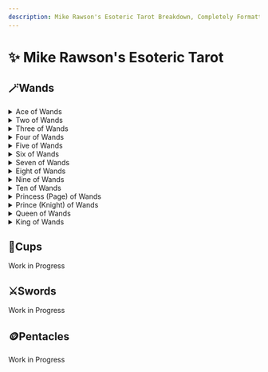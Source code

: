 ```yaml
---
description: Mike Rawson's Esoteric Tarot Breakdown, Completely Formatted
---
```


# ✨ Mike Rawson's Esoteric Tarot

## 🪄Wands

<details>

<summary>Ace of Wands</summary>

## The Ace of Wands

**Wands and Fire:**

Wands represent the element of Fire, the raw energy of existence. They are associated with:

* Willpower
* Power
* Ego
* Development
* Competition
* Self-assertion
* Aggression
* Battle
* Struggles

**Aces as Seeds:**

The Aces represent the elements in their purest form, the root or essence. They are like seeds waiting to germinate and grow into the other cards in the suit.

**Divinatory Meanings:**

The Ace of Wands represents the core essence of Fire: opportunity, creativity, beginnings, and raw power. It can also signify overwhelming energy leading to chaos.

**Waite's Iconography:**

* A living wand with 10 leaves (possibly symbolizing the 10 Sephirah on the Tree of Life)
* Phallic symbolism in the shape of the wand

**Meanings:**

* Power
* Ego
* Willpower
* Strength
* Creation
* Invention
* Excitement
* Sexual desire
* Eagerness for new beginnings

**Astrological Correspondence:**

* One quarter of the skies, Cancer, Leo, Virgo
* Asia

**Qabalah / Golden Dawn:**

* Resides in Kether on the Tree of Atziluth
* Kether (the Absolute) - Sphere of Pluto - pure being, not manifested

**Meaning:**

* The source of all energy in the universe
* Pure potential

**Crowley's Interpretation:**

* Yods forming the Tree of Life - a glyph of Fire's power
* Raw essence of Fire

**Symbolism:**

* Force
* Strength
* Rush
* Vigor
* Natural energy

![](<../.gitbook/assets/image (15).png>)

</details>

<details>

<summary>Two of Wands</summary>

## Two of Wands

**Twos: Duality and Decisions**

Twos represent union, connection, but also duality, contrasting ideas, and the need for decisions.

**Wands and Fire:**

Wands represent the element of Fire, the raw energy of existence. They are associated with:

* Willpower
* Power
* Ego
* Development
* Competition
* Self-assertion
* Aggression
* Battle
* Struggles

**Waite's Iconography:**

A well-dressed man stands on a castle rampart, holding a globe. He's positioned between two Wands.

**Possible Meanings:**

* Dissatisfaction after achievement: Looking beyond what's been achieved, considering new challenges.
* Leaving the known for the unknown: Stepping outside of comfort zones to pursue new ventures.

**Astrological Correspondence:**

* Mars in Aries (Mar 21 – 30): Impulsive, energetic, passionate, or quick-tempered, aggressive, and reckless.

**Qabalah / Golden Dawn:**

* Lord of Dominion. Resides in Chokmah on the Tree of Atziluth.
* Chokmah (Wisdom) - Sphere of Neptune - strong masculine energy.

**Meaning:**

* Balanced, stable strength and dominion.

**Crowley's Interpretation:**

* "Dominion": Will in its purest form, free from egotistical desires.
* Crossed Dorjes with flames: References to Buddhist and Yogic philosophies on selfless action.

**Symbolism:**

* Influence
* Authority
* Power
* Dominion
* Strength
* Harmony
* Boldness
* Courage
* Fierceness
* Generosity
* Ambition

![](<../.gitbook/assets/image (14).png>)

</details>

<details>

<summary>Three of Wands</summary>

## The Three of Wands

**Threes: Full Expression**

Threes represent the complete expression of the suit's energy. They signify a strong, secure, and stable situation.

**Wands and Fire:**

Wands represent the raw energy of existence, the element of Fire. They are associated with:

* Willpower
* Power
* Ego
* Development
* Competition
* Self-assertion
* Aggression
* Battle
* Struggles

**Waite's Iconography:**

A well-dressed man stands confidently between three Wands, gazing out to sea at passing ships.

**Meanings:**

* Material success
* Strength
* Solid foundation
* Established force
* Pride (can be positive or negative)
* Arrogance (negative aspect of pride)

**Astrological Correspondence:**

* Sun in Aries (Mar 31 – Apr 10): Assertive, enterprising, bold, or combative, forceful, and selfish.

**Qabalah / Golden Dawn:**

* Lord of Established Strength. Resides in Binah on the Tree of Atziluth.
* Binah (Understanding) - Sphere of Saturn - strong feminine energy.

**Meaning:**

* Balanced and powerful expression of will

**Crowley's Interpretation:**

* "Virtue": Balanced expression of masculine and feminine energies, resulting in growth.

**Symbolism:**

* Pride
* Arrogance (negative aspect of pride)
* Self-assertion
* Established force
* Strength
* Realization of hopes
* Completion of labors
* Success after struggle
* Nobility

![](<../.gitbook/assets/image (13).png>)

</details>

<details>

<summary>Four of Wands</summary>

## The Four of Wands

**Fours: Structure and Completion**

Fours represent structure, stability, and order. They define the core meaning of the suit's element in a practical sense.

**Wands and Fire:**

Wands represent the raw energy of existence, the element of Fire. They are associated with:

* Willpower
* Power
* Ego
* Development
* Competition
* Self-assertion
* Aggression
* Battle
* Struggles

**Waite's Iconography:**

Four Wands are arranged to form an open structure before a castle. People celebrate or dance in the background.

**Meanings:**

* Harmony
* Marriage
* Solidity
* Optimism
* Love of freedom
* Strong foundation (even in negative readings)

**Astrological Correspondence:**

* Venus in Aries (Apr 11 – 20): Ardent, passionate, persuasive, but also self-centered and lacking empathy.

**Qabalah / Golden Dawn:**

* Lord of Perfected Work. Resides in Chesed on the Tree of Atziluth.
* Chesed (Mercy) - Sphere of Jupiter - strong, associated with law and beginnings of form.

**Meaning:**

* Completion of work
* Harmony of opposing forces (masculine and feminine)

**Crowley's Interpretation:**

* "Completion": Manifestation of will into form, a balanced union of masculine and feminine energies.

**Symbolism:**

* Settlement
* Completion
* Rest after labor
* Subtlety
* Cleverness
* Perfection

![](<../.gitbook/assets/image (12).png>)

</details>

<details>

<summary>Five of Wands</summary>

## The Five of Wands

**Fives: Conflict and Loss**

Fives represent challenges, struggles, and conflict. They often indicate external influences causing disruptions and losses.

**Wands and Fire:**

Wands represent the raw energy of existence, the element of Fire. They are associated with:

* Willpower
* Power
* Ego
* Development
* Competition
* Self-assertion
* Aggression
* Battle
* Struggles

**Waite's Iconography:**

Five young men fight playfully with Wands.

**Meanings:**

* Conflict (not necessarily serious)
* Competition
* Difficulty
* Loss
* Potential for a more serious battle

**Astrological Correspondence:**

* Saturn in Leo (Jul 22 – Aug 1): Authoritative, self-assured, but also frustrated by limitations and potentially resentful of authority.

**Meaning:**

* Quarreling, agitation, and strife.

**Qabalah / Golden Dawn:**

* Lord of Strife. Resides in Geburah on the Tree of Atziluth.
* Geburah (Severity) - Sphere of Mars - strong but unbalanced energy.

**Meaning:**

* Destructive force, necessary for change and purification.

**Crowley's Interpretation:**

* "Strife": Volcanic energy, a clash of opposing forces.

**Symbolism:**

* Quarreling
* Fighting
* Violence
* Boldness
* Cruelty
* Lust
* Desire

![](<../.gitbook/assets/image (11).png>)

</details>

<details>

<summary>Six of Wands</summary>

## The Six of Wands

**Sixes: Recovery and Sharing**

Sixes represent a positive turn after the challenges of the Fives. They indicate communication, success, relationships, and sharing.

**Wands and Fire:**

Wands represent the raw energy of existence, the element of Fire. They are associated with:

* Willpower
* Power
* Ego
* Development
* Competition
* Self-assertion
* Aggression
* Battle
* Struggles

**Waite's Iconography:**

A triumphant man rides on horseback during a victory parade or celebration.

**Meanings:**

* Victory
* Success
* Achievement of goals
* Optimism
* Good news

**Astrological Correspondence:**

* Jupiter in Leo (Aug 2 – Aug 11): Generous, big-hearted, positive, and authoritative.

**Qabalah / Golden Dawn:**

* Lord of Victory. Resides in Tiphareth on the Tree of Atziluth.
* Tiphareth (Beauty) - Sphere of the Sun - strong, balanced manifestation.

**Meaning:**

* Balanced manifestation of will, leading to success.

**Crowley's Interpretation:**

* "Victory": Perfect balance of power, resulting in well-deserved victory.

**Symbolism:**

* Gain
* Victory after strife
* Love
* Pleasure earned through hard work
* Carefulness
* Riches
* Success
* Sociability

![](<../.gitbook/assets/image (10).png>)

</details>

<details>

<summary>Seven of Wands</summary>

## The Seven of Wands

**Sevens: Victories and Challenges**

Sevens represent victories, but also the risks, dangers, and courage required to achieve them.

**Wands and Fire:**

Wands represent the raw energy of existence, the element of Fire. They are associated with:

* Willpower
* Power
* Ego
* Development
* Competition
* Self-assertion
* Aggression
* Battle
* Struggles

**Waite's Iconography:**

A lone figure stands on higher ground, defending himself with a staff against six attackers.

**Meanings:**

* Victory through willpower
* Facing challenges
* Courage
* Perseverance
* Need to defend yourself (may need a less aggressive approach)

**Astrological Correspondence:**

* Mars in Leo (Aug 12 – Aug 22): Dramatic, enthusiastic, ambitious, but also potentially arrogant and domineering.

**Qabalah / Golden Dawn:**

* Netzach (Victory) - Sphere of Venus - can suffer from imbalance and illusion.

**Meaning:**

* Individual courage in the face of opposition.

**Crowley's Interpretation:**

* "Valour": A battle requiring individual bravery, but the outcome is uncertain.

**Symbolism:**

* Opposition
* Courage
* Possible victory through effort

![](<../.gitbook/assets/image (9).png>)

</details>

<details>

<summary>Eight of Wands</summary>

## The Eight of Wands

**Eights: Movement and Change**

Eights represent movement, progress, and change. They can also indicate obstacles or delays to movement.

**Wands and Fire:**

Wands represent the raw energy of existence, the element of Fire. They are associated with:

* Willpower
* Power
* Ego
* Development
* Competition
* Self-assertion
* Aggression
* Battle
* Struggles

**Waite's Iconography:**

Eight staffs fly through the sky.

**Meanings:**

* Movement
* Swift action
* New beginnings
* Change
* Taking action to get what you want
* Unresolved plans (if negative)

**Astrological Correspondence:**

* Mercury in Sagittarius (Nov 23 – Dec 2): Frank, adaptable, but also potentially nervous, unstable, and lacking focus.

**Qabalah / Golden Dawn:**

* Lord of Swiftness. Resides in Hod on the Tree of Atziluth.
* Hod (Splendor) - Sphere of Mercury - represents intellect and communication.

**Meaning:**

* Rapid communication of ideas, but potentially lacking focus.

**Crowley's Interpretation:**

* "Swiftness": Quick and forceful communication, but potentially short-lived.

**Symbolism:**

* Communication
* Messages
* Haste
* Taking action (may be rash action)

![](<../.gitbook/assets/image (8).png>)

</details>

<details>

<summary>Nine of Wands</summary>

## The Nine of Wands

**Nines: Completion and Integration**

Nines represent the completion of a cycle, often achieved through struggle and compromise. They indicate a need for integration and acceptance.

**Wands and Fire:**

Wands represent the raw energy of existence, the element of Fire. They are associated with:

* Willpower
* Power
* Ego
* Development
* Competition
* Self-assertion
* Aggression
* Battle
* Struggles

**Waite's Iconography:**

A man with a bandaged head leans on his staff, looking at eight other staffs.

**Meanings:**

* Defense
* Strength
* Perseverance
* Overcoming challenges
* Recovering from setbacks

**Astrological Correspondence:**

* Moon in Sagittarius (Dec 3 – Dec 12): Sincere, optimistic, idealistic, but also potentially careless and restless.

**Qabalah / Golden Dawn:**

* Lord of Great Strength. Resides in Yesod on the Tree of Atziluth.
* Yesod (Foundation) - Sphere of the Moon - stable and supportive.

**Meaning:**

* Strength and resilience, but acknowledging the cost of achievement.

**Crowley's Interpretation:**

* "Strength": Powerful, but adaptable defense in the face of challenges.

**Symbolism:**

* Defense
* Strength
* Perseverance
* Overcoming adversity

![](<../.gitbook/assets/image (7).png>)

</details>

<details>

<summary>Ten of Wands</summary>

## The Ten of Wands

**Tens: Completion and Culmination**

Tens represent culmination, achievement, and the need to go beyond the present situation. They can also indicate abundance or overindulgence.

**Wands and Fire:**

Wands represent the raw energy of existence, the element of Fire. They are associated with:

* Willpower
* Power
* Ego
* Development
* Competition
* Self-assertion
* Aggression
* Battle
* Struggles

**Waite's Iconography:**

A man carries ten staffs with difficulty.

**Meanings:**

* Burden
* Overwork
* Feeling overwhelmed
* Difficulty letting go
* Need to delegate or reassess

**Astrological Correspondence:**

* Saturn in Sagittarius (Dec 13 – Dec 21): A difficult and restrictive combination, indicating a clash of ambitions and limitations.

**Qabalah / Golden Dawn:**

* Lord of Oppression. Resides in Malkuth on the Tree of Atziluth.
* Malkuth (The Kingdom) - Sphere of Saturn - the material world.

**Meaning:**

* Oppressive and destructive use of force.

**Crowley's Interpretation:**

* "Oppression": Blind and destructive force used for selfish ends.

**Symbolism:**

* Burden
* Overwork
* Feeling overwhelmed
* Stagnation
* Unhealthy attachment to achievement

![](<../.gitbook/assets/image (6).png>)

</details>

<details>

<summary>Princess (Page) of Wands</summary>

## The Princess of Wands

**Fire Manifested**

The Princess of Wands embodies fiery energy grounded in the material world. She represents creativity, passion, and a strong will.

**Fire and Earth**

In Tarot, Wands represent fire, the element of raw energy and passion. The Princesses represent the earth element, signifying manifestation and grounding of ideas in the real world. The Princess of Wands is the fire of creativity taking physical form.

**Crowley's Interpretation:**

* "The Dance of the Virgin Priestess of the Lords of Fire": Fiercely independent, creative, and energetic. Can be vengeful and theatrical if poorly dignified.

**Symbolism:**

* Creativity
* Passion
* Strong will
* Taking action
* Manifestation

**Astrological Correspondence:**

* Rulers Cancer, Leo, and Virgo (depending on the system used).

**Qabalah / Golden Dawn:**

* Malkuth (The Kingdom) - the Sphere of Earth, the material world.

**Divinatory Meanings:**

* A new project or relationship
* Taking action to make your dreams a reality
* A surge of creativity
* A message or information
* A young woman with fiery energy (fire-colored hair, blue eyes)

![](<../.gitbook/assets/image (5) (1).png>)

</details>

<details>

<summary>Prince (Knight) of Wands</summary>

## The Prince of Wands

**Air Fueled by Fire**

The Prince of Wands embodies the qualities of air (ideas and communication) combined with the fiery energy of passion and action. He is enthusiastic, adventurous, and a natural leader.

**Fire and Air**

* Wands represent fire, the element of raw energy and drive.
* Princes represent air, the element of intellect, communication, and movement.

The Prince of Wands is a combination of these two elements. He has the fire to take action and the air to think creatively and strategically.

**Crowley's Interpretation:**

* "He is Air of Fire, which produces expansion and speed." He is energetic, enthusiastic, and a natural leader. Can be impulsive or boastful if poorly dignified.

**Symbolism:**

* Enthusiasm
* Action
* Leadership
* Communication
* Adventure
* Travel

**Astrological Correspondence:**

* Cancer-Leo cusp (depending on the system used). This is a blend of water (emotion) and fire (passion).

**Qabalah / Golden Dawn:**

* Tiphareth (Beauty) - Sphere of the Sun - represents balance and harmony.

**Divinatory Meanings:**

* Taking action on an idea
* A journey or adventure
* Strong communication skills
* A young man with light hair and blue or gray eyes (fire+air coloring)
* Can also represent boasting or impulsiveness

![](<../.gitbook/assets/image (4) (1).png>)

</details>

<details>

<summary>Queen of Wands</summary>

## Queen of Wands

**Wands and Fire:**

Wands represent the element of Fire, the energy of existence. They are associated with:

* Willpower
* Power
* Ego
* Development
* Competition
* Self-assertion
* Aggression
* Battle
* Struggles

**Queens and Water:**

Queens represent the element of Water, indicating:

* Love
* Passivity
* Formlessness
* Emotions
* Creativity
* Deception

**Crowley's Interpretation:**

The Queen of Wands sits enthroned above steady flames. She holds a fiery wand in one hand and rests the other on a leopard's head, symbolizing her control over fierce fire.

**Crowley wrote:**

She is Water of Fire – The fluidity and colour of Fire. An attractive power, liked, kind and generous when not opposed. Immense capacity for friendship and love, but on her initiative. An image of supreme feminine strength and nobility, but this is something of a façade. She can also be easily deceived and is quick to take offence.

**Divinatory Meanings:**

The Queen of Wands represents adaptability, a steady force, and powerful femininity. However, she can also be prideful, stubborn, and vengeful. These qualities can also apply to a situation if no specific person is indicated.

**Astrological Correspondence:**

* She rules 20° Pisces to 20° Aries (Mar 11 – Apr 10)
* Corresponds to 10 Cups, 2 Wands, 3 Wands
* Mostly Cardinal Fire, but partly Mutable Water
* Last Decan of Pisces - first two Decans of Aries

**Qabalah / Golden Dawn:**

* Resides in Binah (3) on the Tree of Atziluth
* Binah (Understanding) - Sphere of Saturn - very strong, the supreme female concept

**Waite's Iconography:**

* Queen sits on a throne holding a staff (Wand) and a sunflower
* Lions symbolize Fire energy
* Sunflower references Fire and life
* Black cat at her feet
* 10 leaves on the staff potentially represent the 10 Sephirah on the Tree of Life

**Divinatory Meanings (Physical Appearance):**

* Woman with red or gold hair and blue or brown eyes

![](<../.gitbook/assets/image (133).png>)

</details>

<details>

<summary>King of Wands</summary>

## King of Wands

**Kings** represent authoritative figures and embody the element of Fire, the energy of existence. Fire is not passive and can be destructive. It's associated with:

* Willpower
* Power
* Ego
* Development
* Competition
* Self-assertion
* Aggression
* Battle
* Struggles

**Crowley's Interpretation:**

A dynamic, forceful card depicting a black horse leaping through flames (Moorish/Arabian). The King's armor signifies the qualities of the elements battling for us in life. He holds the same wand as the Ace, symbolizing him as the driving force of Fire energy.

**Crowley wrote:**

He is Fire of Fire. He is active, generous, fierce, sudden and impetuous. Ill dignified he is evil minded, cruel, bigoted and brutal. In either case he is ill-fitted to carry out his actions, if he fails at his first attempt he has no more resource. He wins spectacularly or fails spectacularly. A warning to be careful of untimely action and the need to remain cool and resolute.

**Divinatory Meanings:**

The King of Wands represents mature power used wisely. He is a strong, honest, passionate, strong-minded, reliable leader who can inspire others. However, he can also be impatient, intolerant (acting hastily), or good but severe. These qualities can also apply to a situation if no specific person is indicated.

**Astrological Correspondence:**

* He rules 20° Scorpio to 20° Sagittarius (Nov 13-Dec 12)
* Corresponds to 7 Cups, 8 Wands, 9 Wands
* Mostly Mutable Fire with some Fixed Water elements
* Last Decan of Scorpio - first two Decans of Sagittarius

**Qabalah / Golden Dawn:**

* Resides in Chokmah on the Tree of Atziluth
* Ruled by Neptune, very strong, the supreme male concept
* Chokmah (Wisdom) - Sphere of Neptune - very strong - the supreme male concept

**Waite's Iconography:**

* King sits on a throne holding a staff (Wand)
* 10 leaves on the staff potentially represent the 10 Sephirah on the Tree of Life
* Fire salamanders depicted on the ground, cloak, and throne
* Lions (Leo, the Fire sign) on the throne and chain
* Fire salamanders biting their tails forming a circle (eternity)
* Crown indicates flames
* Serpents behind and on robe refer to Chokmah

**Divinatory Meanings (Physical Appearance):**

* Man with blond or red hair and blue or hazel eyes

![](<../.gitbook/assets/image (131).png>)![](<../.gitbook/assets/image (132).png>)

</details>

## 🍵Cups

Work in Progress

## ⚔️Swords

Work in Progress

## 🪙Pentacles

Work in Progress
